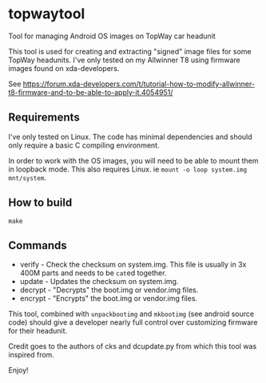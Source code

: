 # topwaytool
Tool for managing Android OS images on TopWay car headunit

This tool is used for creating and extracting "signed" image files for some TopWay headunits.
I've only tested on my Allwinner T8 using firmware images found on xda-developers.

See https://forum.xda-developers.com/t/tutorial-how-to-modify-allwinner-t8-firmware-and-to-be-able-to-apply-it.4054951/

## Requirements
I've only tested on Linux.  The code has minimal dependencies and should only require a basic C compiling
environment.

In order to work with the OS images, you will need to be able to mount them in loopback mode. This also requires Linux.
ie `mount -o loop system.img mnt/system`.

## How to build

`make`

## Commands

- verify - Check the checksum on system.img.  This file is usually in 3x 400M parts and needs to be `cat`ed together.
- update - Updates the checksum on system.img.
- decrypt - "Decrypts" the boot.img or vendor.img files.
- encrypt - "Encrypts" the boot.img or vendor.img files.

This tool, combined with `unpackbootimg` and `mkbootimg` (see android source code) should give a developer nearly
full control over customizing firmware for their headunit.

Credit goes to the authors of cks and dcupdate.py from which this tool was inspired from.

Enjoy!


